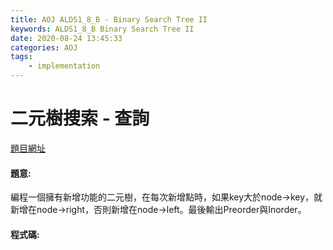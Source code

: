 ```yaml
---
title: AOJ ALDS1_8_B - Binary Search Tree II
keywords: ALDS1_8_B Binary Search Tree II
date: 2020-08-24 13:45:33
categories: AOJ
tags:
    - implementation
---
```

# 二元樹搜索 - 查詢
[題目網址](https://onlinejudge.u-aizu.ac.jp/courses/lesson/1/ALDS1/all/ALDS1_8_B)

#### 題意:
編程一個擁有新增功能的二元樹，在每次新增點時，如果key大於node->key，就新增在node->right，否則新增在node->left。最後輸出Preorder與Inorder。

<!-- more -->

#### 程式碼:
<script src="https://gist.github.com/Daviswww/64cf5d826826134e302151c569adb7d8.js"></script>